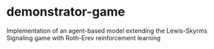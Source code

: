 # demonstrator-game
Implementation of an agent-based model extending the Lewis-Skyrms Signaling game with Roth-Erev reinforcement learning
